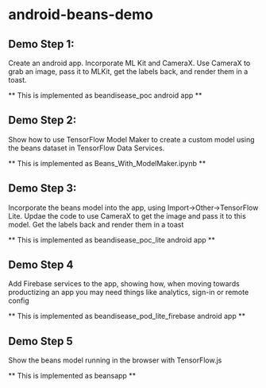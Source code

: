 # android-beans-demo

## Demo Step 1:

Create an android app. Incorporate ML Kit and CameraX. Use CameraX to grab an image, pass it to MLKit, get the labels back, and render them in a toast.

** This is implemented as beandisease_poc android app **

## Demo Step 2:

Show how to use TensorFlow Model Maker to create a custom model using the beans dataset in TensorFlow Data Services. 

** This is implemented as Beans_With_ModelMaker.ipynb **

## Demo Step 3:
Incorporate the beans model into the app, using Import->Other->TensorFlow Lite. Updae the code to use CameraX to get the image and pass it to this model. Get the labels back and render them in a toast

** This is implemented as beandisease_poc_lite android app ** 

## Demo Step 4
Add Firebase services to the app, showing how, when moving towards productizing an app you may need things like analytics, sign-in or remote config

** This is implemented as beandisease_pod_lite_firebase android app **

## Demo Step 5
Show the beans model running in the browser with TensorFlow.js

** This is implemented as beansapp **




